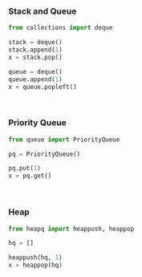 ### Stack and Queue

```python
from collections import deque

stack = deque()
stack.append(1)
x = stack.pop()

queue = deque()
queue.append(1)
x = queue.popleft()
```

<br>

### Priority Queue
```python
from queue import PriorityQueue

pq = PriorityQueue()

pq.put(1)
x = pq.get()
```

<br>

### Heap
```python
from heapq import heappush, heappop

hq = []

heappush(hq, 1)
x = heappop(hq)
```
